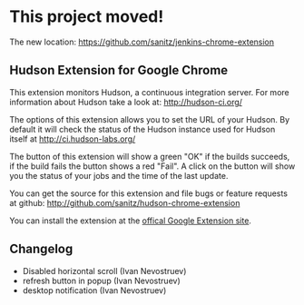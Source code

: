 This project moved!
===================

The new location: https://github.com/sanitz/jenkins-chrome-extension


Hudson Extension for Google Chrome
----------------------------------

This extension monitors Hudson, a continuous integration server. For more
information about Hudson take a look at: <http://hudson-ci.org/>

The options of this extension allows you to set the URL of your Hudson. By
default it will check the status of the Hudson instance used for Hudson
itself at <http://ci.hudson-labs.org/>

The button of this extension will show a green "OK" if the builds succeeds, if
the build fails the button shows a red "Fail". A click on the button will show 
you the status of your jobs and the time of the last update.

You can get the source for this extension and file bugs or feature requests at
github: <http://github.com/sanitz/hudson-chrome-extension>

You can install the extension at the [offical
Google Extension site][extension_site].

Changelog
----------
- Disabled horizontal scroll (Ivan Nevostruev)
- refresh button in popup (Ivan Nevostruev)
- desktop notification (Ivan Nevostruev)

[extension_site]: http://bit.ly/hudson_extension
